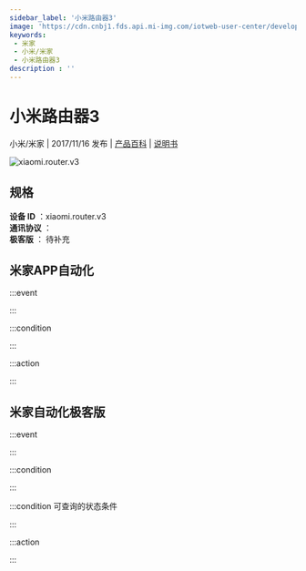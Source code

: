 ```yaml
---
sidebar_label: '小米路由器3'
image: 'https://cdn.cnbj1.fds.api.mi-img.com/iotweb-user-center/developer_1679047512389AxFG0AYD.png?GalaxyAccessKeyId=AKVGLQWBOVIRQ3XLEW&Expires=9223372036854775807&Signature=SiL/xO1HocphSe+ZjN2BYdl02UA='
keywords: 
 - 米家
 - 小米/米家
 - 小米路由器3
description : ''
---
```

# 小米路由器3

小米/米家 | 2017/11/16 发布 | [产品百科](https://home.mi.com/webapp/content/baike/product/index.html?model=xiaomi.router.v3/) | [说明书](https://home.mi.com/views/introduction.html?model=xiaomi.router.v3&region=cn)

![xiaomi.router.v3](https://cdn.cnbj1.fds.api.mi-img.com/iotweb-user-center/developer_1679047512389AxFG0AYD.png?GalaxyAccessKeyId=AKVGLQWBOVIRQ3XLEW&Expires=9223372036854775807&Signature=SiL/xO1HocphSe+ZjN2BYdl02UA=)

## 规格  
> 
**设备 ID** ：xiaomi.router.v3  
**通讯协议** ：  
**极客版**  ： 待补充 


## 米家APP自动化  

:::event  

:::

:::condition  

:::

:::action   

:::

## 米家自动化极客版  

:::event  

:::

:::condition  

:::

:::condition 可查询的状态条件  

:::

:::action  

:::

        
